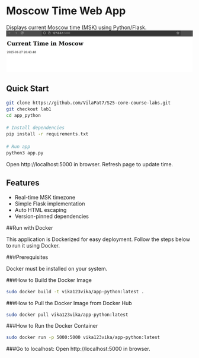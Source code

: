 # Moscow Time Web App

Displays current Moscow time (MSK) using Python/Flask.
![Demo](./assets/screenshot.png)

## Quick Start
```bash
git clone https://github.com/VilaPat7/S25-core-course-labs.git
git checkout lab1
cd app_python

# Install dependencies
pip install -r requirements.txt

# Run app
python3 app.py
```
Open http://localhost:5000 in browser. Refresh page to update time.

## Features
- Real-time MSK timezone
- Simple Flask implementation
- Auto HTML escaping
- Version-pinned dependencies

##Run with Docker

This application is Dockerized for easy deployment. Follow the steps below to run it using Docker.

###Prerequisites

Docker must be installed on your system. 

###How to Build the Docker Image
```bash
sudo docker build -t vika123vika/app-python:latest .
```

###How to Pull the Docker Image from Docker Hub
```bash
sudo docker pull vika123vika/app-python:latest
```

###How to Run the Docker Container
```bash
sudo docker run -p 5000:5000 vika123vika/app-python:latest
```

###Go to localhost:
Open http://localhost:5000 in browser.
